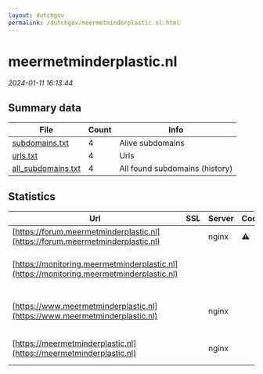 ```yaml
---
layout: dutchgov
permalink: /dutchgov/meermetminderplastic.nl.html
---
```



# meermetminderplastic.nl
*2024-01-11 16:13:44*
## Summary data


| File       | Count | Info |
|------------|-------|------|
|[subdomains.txt](/data/meermetminderplastic.nl/subdomains.txt)|4|Alive subdomains|
|[urls.txt](/data/meermetminderplastic.nl/urls.txt)|4|Urls|
|[all_subdomains.txt](/data/meermetminderplastic.nl/all_subdomains.txt)|4|All found subdomains (history)|


## Statistics


| Url | SSL | Server | Cookie | HSTS | CSP | XFO | XXP | RP | Tech |Title |
|------------|-------|------|------|------|------|------|------|------|------|------|
|[https://forum.meermetminderplastic.nl](https://forum.meermetminderplastic.nl)| |nginx|:warning: | | | | | :white_check_mark: |HSTS Nginx||
|[https://monitoring.meermetminderplastic.nl](https://monitoring.meermetminderplastic.nl)| || | | | | | :white_check_mark: |Azure HSTS Microsoft ASP.NET|Object moved|
|[https://www.meermetminderplastic.nl](https://www.meermetminderplastic.nl)| |nginx| | | | | | :white_check_mark: |MailChimp Nginx PHP Pimcore|Meer met minder...|
|[https://meermetminderplastic.nl](https://meermetminderplastic.nl)| |nginx| | | | | | :white_check_mark: |Nginx PHP Pimcore|Redirecting to h...|